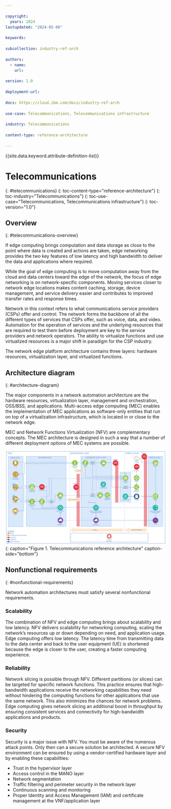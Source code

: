 ```yaml
---

copyright:
  years: 2024
lastupdated: "2024-05-06"

keywords:

subcollection: industry-ref-arch

authors:
  - name:
    url:

version: 1.0

deployment-url:

docs: https://cloud.ibm.com/docs/industry-ref-arch

use-case: Telecommunications, Telecommunications infrastructure

industry: Telecommunications

content-type: reference-architecture

---
```


{{site.data.keyword.attribute-definition-list}}

# Telecommunications
{: #telecommunications}
{: toc-content-type="reference-architecture"}
{: toc-industry="Telecommunications"}
{: toc-use-case="Telecommunications, Telecommunications infrastructure"}
{: toc-version="1.0"}

## Overview
{: #telecommunications-overview}

If edge computing brings computation and data storage as close to the point where data is created and actions are taken, edge networking provides the two key features of low latency and high bandwidth to deliver the data and applications where required.

While the goal of edge computing is to move computation away from the cloud and data centers toward the edge of the network, the focus of edge networking is on network-specific components. Moving services closer to network edge locations makes content caching, storage, device management, and service delivery easier and contributes to improved transfer rates and response times.

Network in this context refers to what communications service providers (CSPs) offer and control. The network forms the backbone of all the different types of services that CSPs offer, such as voice, data, and video. Automation for the operation of services and the underlying resources that are required to test them before deployment are key to the service providers and network operators. The ability to virtualize functions and use virtualized resources is a major shift in paradigm for the CSP industry.

The network edge platform architecture contains three layers: hardware resources, virtualization layer, and virtualized functions.


## Architecture diagram
{: #architecture-diagram}

The major components in a network automation architecture are the hardware resources, virtualization layer, management and orchestration, OSS/BSS, and applications. Multi-access edge computing (MEC) enables the implementation of MEC applications as software-only entities that run on top of a virtualization infrastructure, which is located in or close to the network edge.

MEC and Network Functions Virtualization (NFV) are complementary concepts. The MEC architecture is designed in such a way that a number of different deployment options of MEC systems are possible.


![Telecommunications reference architecture](../images/network-automation-ref-diagram.svg "Telecommunications reference architecture"){: caption="Figure 1. Telecommunications reference architecture" caption-side="bottom"}




## Nonfunctional requirements
{: #nonfunctional-requirements}

Network automation architectures must satisfy several nonfunctional requirements.

### Scalability
The combination of NFV and edge computing brings about scalability and low latency. NFV delivers scalability for networking computing, scaling the network’s resources up or down depending on need, and application usage. Edge computing offers low latency. The latency time from transmitting data to the data center and back to the user equipment (UE) is shortened because the edge is closer to the user, creating a faster computing experience.

### Reliability
Network slicing is possible through NFV. Different partitions (or slices) can be targeted for specific network functions. This practice ensures that high-bandwidth applications receive the networking capabilities they need without hindering the computing functions for other applications that use the same network. This also minimizes the chances for network problems. Edge computing gives network slicing an additional boost in throughput by ensuring consistent services and connectivity for high-bandwidth applications and products.

### Security
Security is a major issue with NFV. You must be aware of the numerous attack points. Only then can a secure solution be architected. A secure NFV environment can be ensured by using a vendor-certified hardware layer and by enabling these capabilities:

* Trust in the hypervisor layer
* Access control in the MANO layer
* Network segmentation
* Traffic filtering and perimeter security in the network layer
* Continuous scanning and monitoring
* Proper Identity and Access Management (IAM) and certificate management at the VNF/application layer
